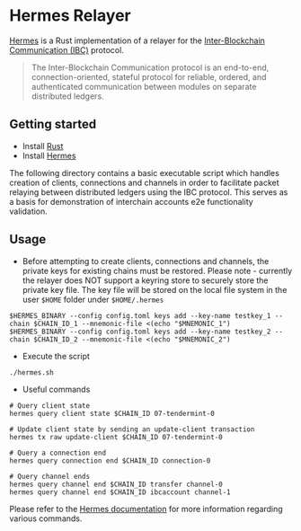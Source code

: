 # Hermes Relayer

[Hermes](https://hermes.informal.systems/) is a Rust implementation of a relayer for the [Inter-Blockchain Communication (IBC)](https://ibcprotocol.org/) protocol.

> The Inter-Blockchain Communication protocol is an end-to-end, connection-oriented, stateful protocol for reliable, ordered, and authenticated communication between modules on separate distributed ledgers.

## Getting started

- Install [Rust](https://www.rust-lang.org/tools/install)
- Install [Hermes](https://hermes.informal.systems/installation.html)

The following directory contains a basic executable script which handles creation of clients, connections and channels in order to facilitate packet relaying between distributed ledgers using the IBC protocol.
This serves as a basis for demonstration of interchain accounts e2e functionality validation.

## Usage

- Before attempting to create clients, connections and channels, the private keys for existing chains must be restored. Please note - currently the relayer does NOT support a keyring store to securely store the private key file. The key file will be stored on the local file system in the user `$HOME` folder under `$HOME/.hermes`
```
$HERMES_BINARY --config config.toml keys add --key-name testkey_1 --chain $CHAIN_ID_1 --mnemonic-file <(echo "$MNEMONIC_1")
$HERMES_BINARY --config config.toml keys add --key-name testkey_2 --chain $CHAIN_ID_2 --mnemonic-file <(echo "$MNEMONIC_2")
```

- Execute the script
```
./hermes.sh
```

- Useful commands
```
# Query client state
hermes query client state $CHAIN_ID 07-tendermint-0

# Update client state by sending an update-client transaction
hermes tx raw update-client $CHAIN_ID 07-tendermint-0

# Query a connection end
hermes query connection end $CHAIN_ID connection-0

# Query channel ends
hermes query channel end $CHAIN_ID transfer channel-0
hermes query channel end $CHAIN_ID ibcaccount channel-1
```

Please refer to the [Hermes documentation](https://hermes.informal.systems/) for more information regarding various commands.
